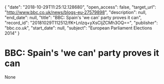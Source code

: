 {
  "date": "2018-10-29T11:25:12.128680", 
  "open_access": false, 
  "target_url": "http://www.bbc.co.uk/news/blogs-eu-27579898", 
  "description": null, 
  "end_date": null, 
  "title": "BBC:  Spain's 'we can' party proves it can", 
  "record_id": "20181029T112512/fK+LnIzq+yXsCljZCMh3OQ==", 
  "publisher": "bbc.co.uk", 
  "start_date": null, 
  "subject": "European Parliament Elections 2014"
}

# BBC:  Spain's 'we can' party proves it can

None
